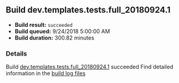 ## Build dev.templates.tests.full_20180924.1
- **Build result:** `succeeded`
- **Build queued:** 9/24/2018 5:00:00 AM
- **Build duration:** 300.82 minutes
### Details
Build [dev.templates.tests.full_20180924.1](https://winappstudio.visualstudio.com/web/build.aspx?pcguid=a4ef43be-68ce-4195-a619-079b4d9834c2&builduri=vstfs%3a%2f%2f%2fBuild%2fBuild%2f26310) succeeded
Find detailed information in the [build log files](https://uwpctdiags.blob.core.windows.net/buildlogs/dev.templates.tests.full_20180924.1_logs.zip)
